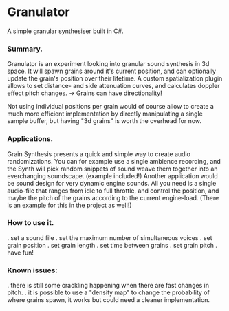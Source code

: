 # Granulator

A simple granular synthesiser built in C#.

### Summary.
Granulator is an experiment looking into granular sound synthesis in 3d space. It will spawn grains around it's current position, and can optionally update the grain's position over their lifetime.
A custom spatialization plugin allows to set distance- and side attenuation curves, and calculates doppler effect pitch changes. -> Grains can have directionality!

Not using individual positions per grain would of course allow to create a much more efficient implementation by directly manipulating a single sample buffer, but having "3d grains" is worth the overhead for now.

### Applications.
Grain Synthesis presents a quick and simple way to create audio randomizations.
You can for example use a single ambience recording, and the Synth will pick random snippets of sound weave them together into an everchanging soundscape. (example included!)
Another application would be sound design for very dynamic engine sounds. All you need is a single audio-file that ranges from idle to full throttle, and control the position, and maybe the pitch of the grains according to the current engine-load. (There is an example for this in the project as well!)


### How to use it.
. set a sound file
. set the maximum number of simultaneous voices
. set grain position
. set grain length
. set time between grains
. set grain pitch
. have fun!

### Known issues:
. there is still some crackling happening when there are fast changes in pitch.
. it is possible to use a "density map" to change the probability of where grains spawn, it works but could need a cleaner implementation.
